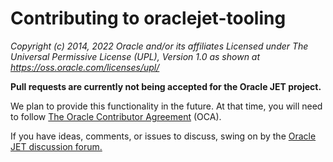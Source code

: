 # Contributing to oraclejet-tooling

*Copyright (c) 2014, 2022 Oracle and/or its affiliates
Licensed under The Universal Permissive License (UPL), Version 1.0
as shown at https://oss.oracle.com/licenses/upl/*

**Pull requests are currently not being accepted for the Oracle JET project.**  

We plan to provide this functionality in the future. At that time, you will need to follow [The Oracle Contributor Agreement](https://www.oracle.com/technetwork/community/oca-486395.html)
(OCA).

If you have ideas, comments, or issues to discuss, swing on by the [Oracle JET discussion forum.](https://community.oracle.com/community/development_tools/oracle-jet/generators)

